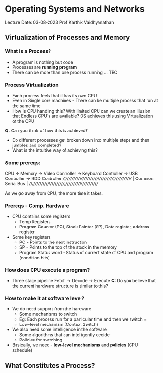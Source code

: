 # Operating Systems and Networks

Lecture Date: 03-08-2023
Prof Karthik Vaidhyanathan

## Virtualization of Processes and Memory

### What is a Process?
* A program is nothing but code
* Processes are **running program**
* There can be more than one process running ... TBC

### Process Virtualization
* Each process feels that it has its own CPU
* Even in Single core machines - There can be multiple process that run at the same time
* How is CPU handling this?
  With limited CPU can we create an illusion that Endless CPU's are available?
    OS achieves this using Virtualization of the CPU

**Q:** Can you think of how this is achieved?
- Do different processes get broken down into multiple steps and then jumbles and completed?
- What is the intuitive way of achieving this?

### Some prereqs:
CPU -> Memory -> Video Controller -> Keyboard Controller -> USB Controller -> HDD Controller
*/*/*/*/*/*/*/*/*/*/*/*/*/*/*/*/*/*/*/*/*/*/*/*/*/*/*/*/*/*/*/*/*/*/*/*/*/*/*/*/*/*/*/*/*/*
|                                  Common Serial Bus                                       |
*/*/*/*/*/*/*/*/*/*/*/*/*/*/*/*/*/*/*/*/*/*/*/*/*/*/*/*/*/*/*/*/*/*/*/*/*/*/*/*/*/*/*/*/*/*

As we go away from CPU, the more time it takes.

### Prereqs - Comp. Hardware

* CPU contains some registers
  * Temp Registers
  * Program Counter (PC), Stack Pointer (SP), Data register, address register
* Some key registers
  * PC - Points to the next instruction
  * SP - Points to the top of the stack in the memory
  * Program Status word - Status of current state of CPU and program (condition bits)

### How does CPU execute a program?
* Three stage pipeline
     Fetch -> Decode -> Execute
**Q:** Do you believe that the current hardware structure is similar to this?

### How to make it at software level?

* We do need support from the hardware
  * Some mechanisms to switch
  * Eg: Each process run for a particular time and then we switch =
  * Low-level mechanism (Context Switch)
* We also need some intelligence in the software
  * Some algorithms that can intelligently decide
  * Policies for switching
* Basically, we need - **low-level mechanisms** and **policies** (CPU schedule)

## What Constitutes a Process?

